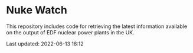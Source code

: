 # Nuke Watch

This repository includes code for retrieving the latest information available on the output of EDF nuclear power plants in the UK.

Last updated: 2022-06-13 18:12